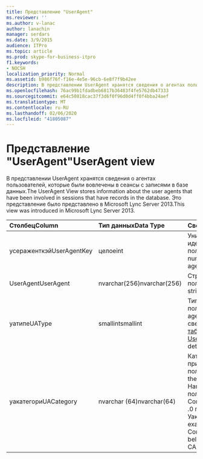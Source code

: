 ```yaml
---
title: Представление "UserAgent"
ms.reviewer: ''
ms.author: v-lanac
author: lanachin
manager: serdars
ms.date: 3/9/2015
audience: ITPro
ms.topic: article
ms.prod: skype-for-business-itpro
f1.keywords:
- NOCSH
localization_priority: Normal
ms.assetid: b986f76f-f16e-4e5e-96cb-6e8f7f9b42ee
description: В представлении UserAgent хранятся сведения о агентах пользователей, которые были вовлечены в сеансы с записями в базе данных. Это представление было представлено в Microsoft Lync Server 2013.
ms.openlocfilehash: 76ac99b1fdadbeb6817b36483f4fe5762db47333
ms.sourcegitcommit: e64c50818cac37f3d6f0f96d0d4ff0f4bba24aef
ms.translationtype: MT
ms.contentlocale: ru-RU
ms.lasthandoff: 02/06/2020
ms.locfileid: "41805087"
---
```

# <a name="useragent-view"></a><span data-ttu-id="5b03e-104">Представление "UserAgent"</span><span class="sxs-lookup"><span data-stu-id="5b03e-104">UserAgent view</span></span>
 
<span data-ttu-id="5b03e-105">В представлении UserAgent хранятся сведения о агентах пользователей, которые были вовлечены в сеансы с записями в базе данных.</span><span class="sxs-lookup"><span data-stu-id="5b03e-105">The UserAgent View stores information about the user agents that have been involved in sessions that have records in the database.</span></span> <span data-ttu-id="5b03e-106">Это представление было представлено в Microsoft Lync Server 2013.</span><span class="sxs-lookup"><span data-stu-id="5b03e-106">This view was introduced in Microsoft Lync Server 2013.</span></span>
  
|<span data-ttu-id="5b03e-107">**Столбец**</span><span class="sxs-lookup"><span data-stu-id="5b03e-107">**Column**</span></span>|<span data-ttu-id="5b03e-108">**Тип данных**</span><span class="sxs-lookup"><span data-stu-id="5b03e-108">**Data Type**</span></span>|<span data-ttu-id="5b03e-109">**Сведения**</span><span class="sxs-lookup"><span data-stu-id="5b03e-109">**Details**</span></span>|
|:-----|:-----|:-----|
|<span data-ttu-id="5b03e-110">усераженткэй</span><span class="sxs-lookup"><span data-stu-id="5b03e-110">UserAgentKey</span></span>  <br/> |<span data-ttu-id="5b03e-111">целое</span><span class="sxs-lookup"><span data-stu-id="5b03e-111">int</span></span>  <br/> |<span data-ttu-id="5b03e-112">Уникальный номер, идентифицирующий агент пользователя.</span><span class="sxs-lookup"><span data-stu-id="5b03e-112">Unique number identifying this user agent.</span></span>  <br/> |
|<span data-ttu-id="5b03e-113">UserAgent</span><span class="sxs-lookup"><span data-stu-id="5b03e-113">UserAgent</span></span>  <br/> |<span data-ttu-id="5b03e-114">nvarchar(256)</span><span class="sxs-lookup"><span data-stu-id="5b03e-114">nvarchar(256)</span></span>  <br/> |<span data-ttu-id="5b03e-115">Строка агента пользователя.</span><span class="sxs-lookup"><span data-stu-id="5b03e-115">User agent string.</span></span>  <br/> |
|<span data-ttu-id="5b03e-116">уатипе</span><span class="sxs-lookup"><span data-stu-id="5b03e-116">UAType</span></span>  <br/> |<span data-ttu-id="5b03e-117">smallint</span><span class="sxs-lookup"><span data-stu-id="5b03e-117">smallint</span></span>  <br/> |<span data-ttu-id="5b03e-118">Тип агента пользователя.</span><span class="sxs-lookup"><span data-stu-id="5b03e-118">Type of user agent.</span></span> <span data-ttu-id="5b03e-119">Дополнительные сведения приведены в [таблице UserAgent](useragent.md) .</span><span class="sxs-lookup"><span data-stu-id="5b03e-119">See the [UserAgent table](useragent.md) for more details.</span></span> <br/> |
|<span data-ttu-id="5b03e-120">уакатегори</span><span class="sxs-lookup"><span data-stu-id="5b03e-120">UACategory</span></span>  <br/> |<span data-ttu-id="5b03e-121">nvarchar (64)</span><span class="sxs-lookup"><span data-stu-id="5b03e-121">nvarchar(64)</span></span>  <br/> |<span data-ttu-id="5b03e-122">Категория, к которой принадлежит агент пользователя.</span><span class="sxs-lookup"><span data-stu-id="5b03e-122">Category that the user agent belongs to.</span></span> <span data-ttu-id="5b03e-123">Например, агент пользователя Conferencing_Attendant_1 .0 принадлежит Уакатегори Каа.</span><span class="sxs-lookup"><span data-stu-id="5b03e-123">For example, the user agent Conferencing_Attendant_1.0 belongs to the UACategory CAA.</span></span>  <br/> |
   

